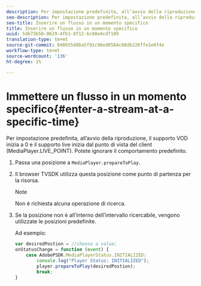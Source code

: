 ```yaml
---
description: Per impostazione predefinita, all’avvio della riproduzione, il supporto VOD inizia a 0 e il supporto live inizia dal punto di vista del client (MediaPlayer.LIVE_POINT). Potete ignorare il comportamento predefinito.
seo-description: Per impostazione predefinita, all’avvio della riproduzione, il supporto VOD inizia a 0 e il supporto live inizia dal punto di vista del client (MediaPlayer.LIVE_POINT). Potete ignorare il comportamento predefinito.
seo-title: Inserire un flusso in un momento specifico
title: Inserire un flusso in un momento specifico
uuid: 5db73b50-0629-4fb1-8f12-6c88e4cd7109
translation-type: tm+mt
source-git-commit: 040655d8ba5f91c98ed0584c08db226ffe1e0f4e
workflow-type: tm+mt
source-wordcount: '136'
ht-degree: 1%

---
```



# Immettere un flusso in un momento specifico{#enter-a-stream-at-a-specific-time}

Per impostazione predefinita, all’avvio della riproduzione, il supporto VOD inizia a 0 e il supporto live inizia dal punto di vista del client (MediaPlayer.LIVE_POINT). Potete ignorare il comportamento predefinito.

1. Passa una posizione a `MediaPlayer.prepareToPlay`.
1. Il browser TVSDK utilizza questa posizione come punto di partenza per la risorsa.

   >[!NOTE]
   >
   >Non è richiesta alcuna operazione di ricerca.

1. Se la posizione non è all’interno dell’intervallo ricercabile, vengono utilizzate le posizioni predefinite.

   Ad esempio:

   ```js
   var desiredPostion = //choose a value; 
   onStatusChange = function (event) { 
       case AdobePSDK.MediaPlayerStatus.INITIALIZED: 
           console.log("Player Status: INITIALIZED"); 
           player.prepareToPlay(desiredPostion); 
           break; 
   } 
   ```

